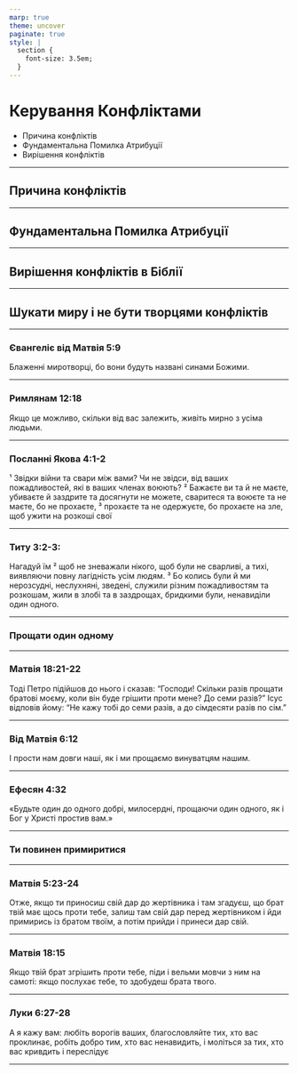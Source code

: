 ```yaml
---
marp: true
theme: uncover
paginate: true
style: |
  section {
    font-size: 3.5em;
  }
---
```


<!-- class: invert -->

# Керування Конфліктами
  - Причина конфліктів
  - Фундаментальна Помилка Атрибуції
  - Вирішення конфліктів

---

## Причина конфліктів

---

## Фундаментальна Помилка Атрибуції

---

## Вирішення конфліктів в Біблії

--- 

## Шукати миру і не бути творцями конфліктів

--- 

### Євангеліє від Матвія 5:9

Блаженні миротворці, бо вони будуть названі синами Божими.

---

### Римлянам 12:18

Якщо це можливо, скільки від вас залежить, живіть мирно з усіма людьми.

---

### Посланні Якова 4:1-2

¹ Звідки війни та свари між вами? Чи не звідси, від ваших пожадливостей, які в ваших членах воюють? ² Бажаєте ви та й не маєте, убиваєте й заздрите та досягнути не можете, сваритеся та воюєте та не маєте, бо не прохаєте, ³ прохаєте та не одержуєте, бо прохаєте на зле, щоб ужити на розкоші свої

---

### Титу 3:2-3:

Нагадуй їм
² щоб не зневажали нікого, щоб були не сварливі, а тихі, виявляючи повну лагідність усім людям. ³ Бо колись були й ми нерозсудні, неслухняні, зведені, служили різним пожадливостям та розкошам, жили в злобі та в заздрощах, бридкими були, ненавиділи один одного.

---

### Прощати один одному

---

### Матвія 18:21-22

Тоді Петро підійшов до нього і сказав: “Господи! Скільки разів прощати братові моєму, коли він буде грішити проти мене? До семи разів?” Ісус відповів йому: “Не кажу тобі до семи разів, а до сімдесяти разів по сім.”

---

### Від Матвія 6:12

І прости нам довги наші, як і ми прощаємо винуватцям нашим.

---

### Ефесян 4:32 

«Будьте один до одного добрі, милосердні, прощаючи один одного, як і Бог у Христі простив вам.»

---

### Ти повинен примиритися

---

### Матвія 5:23-24

Отже, якщо ти приносиш свій дар до жертівника і там згадуєш, що брат твій має щось проти тебе, залиш там свій дар перед жертівником і йди примирись із братом твоїм, а потім прийди і принеси дар свій.

---

### Матвія 18:15

Якщо твій брат згрішить проти тебе, піди і вельми мовчи з ним на самоті: якщо послухає тебе, то здобудеш брата твого.

---

### Луки 6:27-28

А я кажу вам: любіть ворогів ваших, благословляйте тих, хто вас проклинає, робіть добро тим, хто вас ненавидить, і моліться за тих, хто вас кривдить і переслідує

--- 

